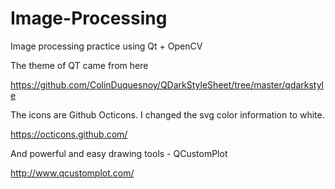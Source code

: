 # Image-Processing

Image processing practice using Qt + OpenCV

The theme of QT came from here

https://github.com/ColinDuquesnoy/QDarkStyleSheet/tree/master/qdarkstyle

The icons are Github Octicons. I changed the svg color information to white.

https://octicons.github.com/

And powerful and easy drawing tools - QCustomPlot

http://www.qcustomplot.com/
